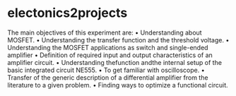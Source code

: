 # electonics2projects

The main objectives of this experiment are:
  • Understanding about MOSFET.
  • Understanding the transfer function and the threshold voltage.
  • Understanding the MOSFET applications as switch and single-ended amplifier
  •	Definition of required input and output characteristics of an amplifier circuit.
  • Understanding thefunction andthe internal setup of the basic integrated circuit NE555.
  • To get familiar with oscilloscope.
  • Transfer of the generic description of a differential amplifier from the literature to a given problem.
  • Finding ways to optimize a functional circuit.

